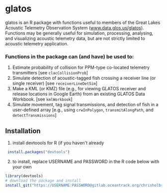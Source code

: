# glatos

glatos is an R package with functions useful to members of the Great Lakes Acoustic Telemetry Observation System (www.data.glos.us/glatos). Functions may be generally useful for simulation, processing, analysing, and visualizing acoustic telemetry data, but are not strictly limited to acoustic telemetry application.

### Functions in the package can (and have) be used to:
1. Estimate probability of collision for PPM-type co-located telemetry transmitters [see `clacCollisionProb`]
2. Simulate detection of acoustic-tagged fish crossing a receiver line (or single receiver) [see `receiverLineDetSim`]
3. Make a KML (or KMZ) file (e.g., for viewing GLATOS receiver and release locations in Google Earth) from an existing GLATOS Data Workbook. [see `kmlWorkbook`]
4. Simulate movement, tag signal transmissions, and detection of fish in a user-defined array [e.g., using `crwInPolygon`, `transmitAlongPath`, and `detectTransmissions`]


## Installation

1. install devtoools for R (if you haven't already
```R
 install.packages("devtools")
```

2. to install, replace USERNAME and PASSWORD in the R code below with your own 
``` R
library(devtools)
# download the package and install
install_git("https://USERNAME:PASSWORD@gitlab.oceantrack.org/chrisholbrook/glatos.git")
```
